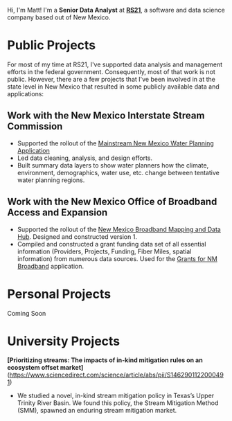 Hi, I'm Matt! I'm a **Senior Data Analyst** at **[RS21](http://rs21.io)**, a software and data science company based out of New Mexico.

# Public Projects
For most of my time at RS21, I've supported data analysis and management efforts in the federal government. Consequently, most of that work is not public. However, there are a few projects that I've been involved in at the state level in New Mexico that resulted in some publicly available data and applications:

## Work with the New Mexico Interstate Stream Commission
- Supported the rollout of the [Mainstream New Mexico Water Planning Application](https://mainstreamnm.org/new-mexicos-water-data-now-an-interactive-journey/)
- Led data cleaning, analysis, and design efforts.
- Built summary data layers to show water planners how the climate, environment, demographics, water use, etc. change between tentative water planning regions.

## Work with the New Mexico Office of Broadband Access and Expansion
- Supported the rollout of the [New Mexico Broadband Mapping and Data Hub](https://maps.connect.nm.gov/). Designed and constructed version 1.
- Compiled and constructed a grant funding data set of all essential information (Providers, Projects, Funding, Fiber Miles, spatial information) from numerous data sources. Used for the [Grants for NM Broadband](https://experience.arcgis.com/experience/fa07c9e3b6e348b9b7b3279353fa810a) application.

# Personal Projects
Coming Soon

# University Projects
**[Prioritizing streams: The impacts of in-kind mitigation rules on an ecosystem offset market]**(https://www.sciencedirect.com/science/article/abs/pii/S1462901122000491)
- We studied a novel, in-kind stream mitigation policy in Texas’s Upper Trinity River Basin. We found this policy, the Stream Mitigation Method (SMM), spawned an enduring stream mitigation market. 
